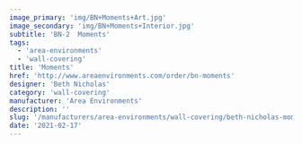 ```yaml
---
image_primary: 'img/BN+Moments+Art.jpg'
image_secondary: 'img/BN+Moments+Interior.jpg'
subtitle: 'BN-2  Moments'
tags:
  - 'area-environments'
  - 'wall-covering'
title: 'Moments'
href: 'http://www.areaenvironments.com/order/bn-moments'
designer: 'Beth Nicholas'
category: 'wall-covering'
manufacturer: 'Area Environments'
description: ''
slug: '/manufacturers/area-environments/wall-covering/beth-nicholas-moments'
date: '2021-02-17'
---
```

